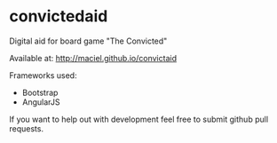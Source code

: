 convictedaid
============

Digital aid for board game "The Convicted"

Available at: http://maciel.github.io/convictaid

Frameworks used:
- Bootstrap
- AngularJS

If you want to help out with development feel free to submit github pull requests.